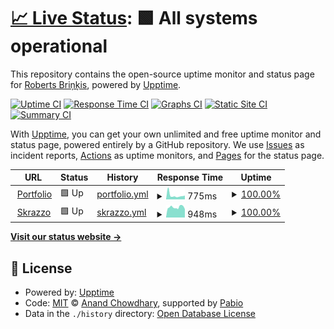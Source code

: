 # [📈 Live Status](https://amixaam.github.io/amixaam-upptime): <!--live status--> **🟩 All systems operational**

This repository contains the open-source uptime monitor and status page for [Roberts Briņķis](https://amixam.id.lv), powered by [Upptime](https://github.com/upptime/upptime).

[![Uptime CI](https://github.com/amixaam/amixaam-upptime/workflows/Uptime%20CI/badge.svg)](https://github.com/amixaam/amixaam-upptime/actions?query=workflow%3A%22Uptime+CI%22)
[![Response Time CI](https://github.com/amixaam/amixaam-upptime/workflows/Response%20Time%20CI/badge.svg)](https://github.com/amixaam/amixaam-upptime/actions?query=workflow%3A%22Response+Time+CI%22)
[![Graphs CI](https://github.com/amixaam/amixaam-upptime/workflows/Graphs%20CI/badge.svg)](https://github.com/amixaam/amixaam-upptime/actions?query=workflow%3A%22Graphs+CI%22)
[![Static Site CI](https://github.com/amixaam/amixaam-upptime/workflows/Static%20Site%20CI/badge.svg)](https://github.com/amixaam/amixaam-upptime/actions?query=workflow%3A%22Static+Site+CI%22)
[![Summary CI](https://github.com/amixaam/amixaam-upptime/workflows/Summary%20CI/badge.svg)](https://github.com/amixaam/amixaam-upptime/actions?query=workflow%3A%22Summary+CI%22)

With [Upptime](https://upptime.js.org), you can get your own unlimited and free uptime monitor and status page, powered entirely by a GitHub repository. We use [Issues](https://github.com/amixaam/amixaam-upptime/issues) as incident reports, [Actions](https://github.com/amixaam/amixaam-upptime/actions) as uptime monitors, and [Pages](https://amixaam.github.io/amixaam-upptime) for the status page.

<!--start: status pages-->
<!-- This summary is generated by Upptime (https://github.com/upptime/upptime) -->
<!-- Do not edit this manually, your changes will be overwritten -->
<!-- prettier-ignore -->
| URL | Status | History | Response Time | Uptime |
| --- | ------ | ------- | ------------- | ------ |
| <img alt="" src="https://icons.duckduckgo.com/ip3/amixam.net.ico" height="13"> [Portfolio](https://amixam.net) | 🟩 Up | [portfolio.yml](https://github.com/amixaam/amixaam-upptime/commits/HEAD/history/portfolio.yml) | <details><summary><img alt="Response time graph" src="./graphs/portfolio/response-time-week.png" height="20"> 775ms</summary><br><a href="https://amixaam.github.io/amixaam-upptime/history/portfolio"><img alt="Response time 1728" src="https://img.shields.io/endpoint?url=https%3A%2F%2Fraw.githubusercontent.com%2Famixaam%2Famixaam-upptime%2FHEAD%2Fapi%2Fportfolio%2Fresponse-time.json"></a><br><a href="https://amixaam.github.io/amixaam-upptime/history/portfolio"><img alt="24-hour response time 723" src="https://img.shields.io/endpoint?url=https%3A%2F%2Fraw.githubusercontent.com%2Famixaam%2Famixaam-upptime%2FHEAD%2Fapi%2Fportfolio%2Fresponse-time-day.json"></a><br><a href="https://amixaam.github.io/amixaam-upptime/history/portfolio"><img alt="7-day response time 775" src="https://img.shields.io/endpoint?url=https%3A%2F%2Fraw.githubusercontent.com%2Famixaam%2Famixaam-upptime%2FHEAD%2Fapi%2Fportfolio%2Fresponse-time-week.json"></a><br><a href="https://amixaam.github.io/amixaam-upptime/history/portfolio"><img alt="30-day response time 2300" src="https://img.shields.io/endpoint?url=https%3A%2F%2Fraw.githubusercontent.com%2Famixaam%2Famixaam-upptime%2FHEAD%2Fapi%2Fportfolio%2Fresponse-time-month.json"></a><br><a href="https://amixaam.github.io/amixaam-upptime/history/portfolio"><img alt="1-year response time 1728" src="https://img.shields.io/endpoint?url=https%3A%2F%2Fraw.githubusercontent.com%2Famixaam%2Famixaam-upptime%2FHEAD%2Fapi%2Fportfolio%2Fresponse-time-year.json"></a></details> | <details><summary><a href="https://amixaam.github.io/amixaam-upptime/history/portfolio">100.00%</a></summary><a href="https://amixaam.github.io/amixaam-upptime/history/portfolio"><img alt="All-time uptime 98.78%" src="https://img.shields.io/endpoint?url=https%3A%2F%2Fraw.githubusercontent.com%2Famixaam%2Famixaam-upptime%2FHEAD%2Fapi%2Fportfolio%2Fuptime.json"></a><br><a href="https://amixaam.github.io/amixaam-upptime/history/portfolio"><img alt="24-hour uptime 100.00%" src="https://img.shields.io/endpoint?url=https%3A%2F%2Fraw.githubusercontent.com%2Famixaam%2Famixaam-upptime%2FHEAD%2Fapi%2Fportfolio%2Fuptime-day.json"></a><br><a href="https://amixaam.github.io/amixaam-upptime/history/portfolio"><img alt="7-day uptime 100.00%" src="https://img.shields.io/endpoint?url=https%3A%2F%2Fraw.githubusercontent.com%2Famixaam%2Famixaam-upptime%2FHEAD%2Fapi%2Fportfolio%2Fuptime-week.json"></a><br><a href="https://amixaam.github.io/amixaam-upptime/history/portfolio"><img alt="30-day uptime 98.83%" src="https://img.shields.io/endpoint?url=https%3A%2F%2Fraw.githubusercontent.com%2Famixaam%2Famixaam-upptime%2FHEAD%2Fapi%2Fportfolio%2Fuptime-month.json"></a><br><a href="https://amixaam.github.io/amixaam-upptime/history/portfolio"><img alt="1-year uptime 98.78%" src="https://img.shields.io/endpoint?url=https%3A%2F%2Fraw.githubusercontent.com%2Famixaam%2Famixaam-upptime%2FHEAD%2Fapi%2Fportfolio%2Fuptime-year.json"></a></details>
| <img alt="" src="https://icons.duckduckgo.com/ip3/skrazzo.xyz.ico" height="13"> [Skrazzo](https://skrazzo.xyz/) | 🟩 Up | [skrazzo.yml](https://github.com/amixaam/amixaam-upptime/commits/HEAD/history/skrazzo.yml) | <details><summary><img alt="Response time graph" src="./graphs/skrazzo/response-time-week.png" height="20"> 948ms</summary><br><a href="https://amixaam.github.io/amixaam-upptime/history/skrazzo"><img alt="Response time 1094" src="https://img.shields.io/endpoint?url=https%3A%2F%2Fraw.githubusercontent.com%2Famixaam%2Famixaam-upptime%2FHEAD%2Fapi%2Fskrazzo%2Fresponse-time.json"></a><br><a href="https://amixaam.github.io/amixaam-upptime/history/skrazzo"><img alt="24-hour response time 851" src="https://img.shields.io/endpoint?url=https%3A%2F%2Fraw.githubusercontent.com%2Famixaam%2Famixaam-upptime%2FHEAD%2Fapi%2Fskrazzo%2Fresponse-time-day.json"></a><br><a href="https://amixaam.github.io/amixaam-upptime/history/skrazzo"><img alt="7-day response time 948" src="https://img.shields.io/endpoint?url=https%3A%2F%2Fraw.githubusercontent.com%2Famixaam%2Famixaam-upptime%2FHEAD%2Fapi%2Fskrazzo%2Fresponse-time-week.json"></a><br><a href="https://amixaam.github.io/amixaam-upptime/history/skrazzo"><img alt="30-day response time 1067" src="https://img.shields.io/endpoint?url=https%3A%2F%2Fraw.githubusercontent.com%2Famixaam%2Famixaam-upptime%2FHEAD%2Fapi%2Fskrazzo%2Fresponse-time-month.json"></a><br><a href="https://amixaam.github.io/amixaam-upptime/history/skrazzo"><img alt="1-year response time 1094" src="https://img.shields.io/endpoint?url=https%3A%2F%2Fraw.githubusercontent.com%2Famixaam%2Famixaam-upptime%2FHEAD%2Fapi%2Fskrazzo%2Fresponse-time-year.json"></a></details> | <details><summary><a href="https://amixaam.github.io/amixaam-upptime/history/skrazzo">100.00%</a></summary><a href="https://amixaam.github.io/amixaam-upptime/history/skrazzo"><img alt="All-time uptime 96.26%" src="https://img.shields.io/endpoint?url=https%3A%2F%2Fraw.githubusercontent.com%2Famixaam%2Famixaam-upptime%2FHEAD%2Fapi%2Fskrazzo%2Fuptime.json"></a><br><a href="https://amixaam.github.io/amixaam-upptime/history/skrazzo"><img alt="24-hour uptime 100.00%" src="https://img.shields.io/endpoint?url=https%3A%2F%2Fraw.githubusercontent.com%2Famixaam%2Famixaam-upptime%2FHEAD%2Fapi%2Fskrazzo%2Fuptime-day.json"></a><br><a href="https://amixaam.github.io/amixaam-upptime/history/skrazzo"><img alt="7-day uptime 100.00%" src="https://img.shields.io/endpoint?url=https%3A%2F%2Fraw.githubusercontent.com%2Famixaam%2Famixaam-upptime%2FHEAD%2Fapi%2Fskrazzo%2Fuptime-week.json"></a><br><a href="https://amixaam.github.io/amixaam-upptime/history/skrazzo"><img alt="30-day uptime 96.06%" src="https://img.shields.io/endpoint?url=https%3A%2F%2Fraw.githubusercontent.com%2Famixaam%2Famixaam-upptime%2FHEAD%2Fapi%2Fskrazzo%2Fuptime-month.json"></a><br><a href="https://amixaam.github.io/amixaam-upptime/history/skrazzo"><img alt="1-year uptime 96.26%" src="https://img.shields.io/endpoint?url=https%3A%2F%2Fraw.githubusercontent.com%2Famixaam%2Famixaam-upptime%2FHEAD%2Fapi%2Fskrazzo%2Fuptime-year.json"></a></details>

<!--end: status pages-->

[**Visit our status website →**](https://amixaam.github.io/amixaam-upptime)

## 📄 License

- Powered by: [Upptime](https://github.com/upptime/upptime)
- Code: [MIT](./LICENSE) © [Anand Chowdhary](https://anandchowdhary.com), supported by [Pabio](https://pabio.com)
- Data in the `./history` directory: [Open Database License](https://opendatacommons.org/licenses/odbl/1-0/)
